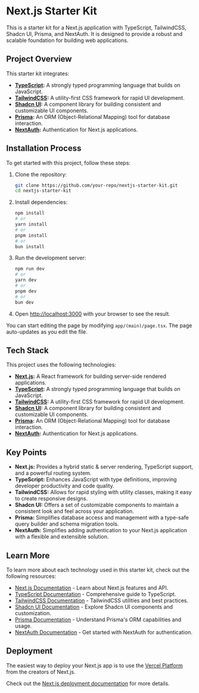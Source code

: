 # Next.js Starter Kit

This is a starter kit for a Next.js application with TypeScript, TailwindCSS, Shadcn UI, Prisma, and NextAuth. It is designed to provide a robust and scalable foundation for building web applications.

## Project Overview

This starter kit integrates:

- **[TypeScript](https://www.typescriptlang.org/):** A strongly typed programming language that builds on JavaScript.
- **[TailwindCSS](https://tailwindcss.com/):** A utility-first CSS framework for rapid UI development.
- **[Shadcn UI](https://shadcn.dev/):** A component library for building consistent and customizable UI components.
- **[Prisma](https://www.prisma.io/):** An ORM (Object-Relational Mapping) tool for database interaction.
- **[NextAuth](https://next-auth.js.org/):** Authentication for Next.js applications.

## Installation Process

To get started with this project, follow these steps:

1. Clone the repository:
    ```sh
    git clone https://github.com/your-repo/nextjs-starter-kit.git
    cd nextjs-starter-kit
    ```

2. Install dependencies:
    ```sh
    npm install
    # or
    yarn install
    # or
    pnpm install
    # or
    bun install
    ```

3. Run the development server:
    ```sh
    npm run dev
    # or
    yarn dev
    # or
    pnpm dev
    # or
    bun dev
    ```

4. Open [http://localhost:3000](http://localhost:3000) with your browser to see the result.

You can start editing the page by modifying `app/(main)/page.tsx`. The page auto-updates as you edit the file.

## Tech Stack

This project uses the following technologies:

- **[Next.js](https://nextjs.org/):** A React framework for building server-side rendered applications.
- **[TypeScript](https://www.typescriptlang.org/):** A strongly typed programming language that builds on JavaScript.
- **[TailwindCSS](https://tailwindcss.com/):** A utility-first CSS framework for rapid UI development.
- **[Shadcn UI](https://shadcn.dev/):** A component library for building consistent and customizable UI components.
- **[Prisma](https://www.prisma.io/):** An ORM (Object-Relational Mapping) tool for database interaction.
- **[NextAuth](https://next-auth.js.org/):** Authentication for Next.js applications.

## Key Points

- **Next.js:** Provides a hybrid static & server rendering, TypeScript support, and a powerful routing system.
- **TypeScript:** Enhances JavaScript with type definitions, improving developer productivity and code quality.
- **TailwindCSS:** Allows for rapid styling with utility classes, making it easy to create responsive designs.
- **Shadcn UI:** Offers a set of customizable components to maintain a consistent look and feel across your application.
- **Prisma:** Simplifies database access and management with a type-safe query builder and schema migration tools.
- **NextAuth:** Simplifies adding authentication to your Next.js application with a flexible and extensible solution.

## Learn More

To learn more about each technology used in this starter kit, check out the following resources:

- [Next.js Documentation](https://nextjs.org/docs) - Learn about Next.js features and API.
- [TypeScript Documentation](https://www.typescriptlang.org/docs/) - Comprehensive guide to TypeScript.
- [TailwindCSS Documentation](https://tailwindcss.com/docs) - TailwindCSS utilities and best practices.
- [Shadcn UI Documentation](https://shadcn.dev/docs) - Explore Shadcn UI components and customization.
- [Prisma Documentation](https://www.prisma.io/docs) - Understand Prisma's ORM capabilities and usage.
- [NextAuth Documentation](https://next-auth.js.org/getting-started/introduction) - Get started with NextAuth for authentication.

## Deployment

The easiest way to deploy your Next.js app is to use the [Vercel Platform](https://vercel.com/) from the creators of Next.js.

Check out the [Next.js deployment documentation](https://nextjs.org/docs/deployment) for more details.
